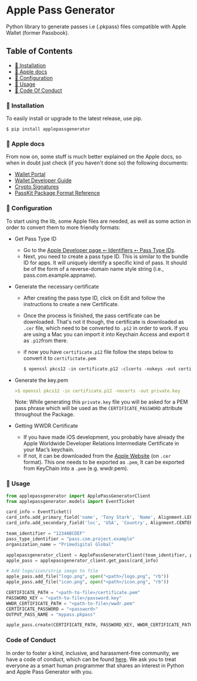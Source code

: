 # Apple Pass Generator

Python library to generate passes i.e (.pkpass) files compatible with Apple Wallet (former Passbook).

## Table of Contents

- [💾 Installation](#-installation)
- [🍎 Apple docs](#-apple-docs)
- [📝 Configuration](#-configuration)
- [🚀 Usage](#-usage)
- [📜 Code Of Conduct](#code-of-conduct)

### 💾 Installation

To easily install or upgrade to the latest release, use pip.

```
$ pip install applepassgenerator
```

### 🍎 Apple docs

From now on, some stuff is much better explained on the Apple docs, so when in doubt just check (if you haven't done so) the following documents:

- [Wallet Portal](https://developer.apple.com/wallet/)
- [Wallet Developer Guide](https://developer.apple.com/library/ios/documentation/UserExperience/Conceptual/PassKit_PG/index.html#//apple_ref/doc/uid/TP40012195)
- [Crypto Signatures](https://developer.apple.com/library/ios/documentation/UserExperience/Conceptual/PassKit_PG/Creating.html#//apple_ref/doc/uid/TP40012195-CH4-SW55)
- [PassKit Package Format Reference](https://developer.apple.com/library/ios/documentation/UserExperience/Reference/PassKit_Bundle/Chapters/Introduction.html#//apple_ref/doc/uid/TP40012026)

### 📝 Configuration

To start using the lib, some Apple files are needed, as well as some action in order to convert them to more friendly formats:

- Get Pass Type ID
    - Go to the [Apple Developer page ➵ Identifiers ➵ Pass Type IDs](https://developer.apple.com/account/ios/identifiers/passTypeId/passTypeIdList.action).
    - Next, you need to create a pass type ID. This is similar to the bundle ID for apps. It will uniquely identify a specific kind of pass. It should be of the form of a reverse-domain name style string (i.e., pass.com.example.appname).

- Generate the necessary certificate
    - After creating the pass type ID, click on Edit and follow the instructions to create a new Certificate.
    - Once the process is finished, the pass certificate can be downloaded. That's not it though, the certificate is downloaded as `.cer` file, which need to be converted to `.p12` in order to work. If you are using a Mac you can import it into Keychain Access and export it as `.p12`from there.
    - if now you have `certificate.p12` file follow the steps below to convert it to `certifictate.pem`

        ```markdown
        $ openssl pkcs12 -in certificate.p12 -clcerts -nokeys -out certificate.pem
        ```

- Generate the key.pem

    ```markdown
    >$ openssl pkcs12 -in certificate.p12 -nocerts -out private.key
    ```

    Note: While generating this `private.key` file you will be asked for a PEM pass phrase which will be used as the `CERTIFICATE_PASSWORD` attribute throughout the Package.

- Getting WWDR Certificate

    - If you have made iOS development, you probably have already the Apple Worldwide Developer Relations Intermediate Certificate in your Mac’s keychain.
    - If not, it can be downloaded from the [Apple Website](https://www.apple.com/certificateauthority/) (on `.cer` format). This one needs to be exported as `.pem`, It can be exported from KeyChain into a `.pem` (e.g. wwdr.pem).

### 🚀 Usage

```python
from applepassgenerator import ApplePassGeneratorClient
from applepassgenerator.models import EventTicket

card_info = EventTicket()
card_info.add_primary_field('name', 'Tony Stark', 'Name', Alignment.LEFT)
card_info.add_secondary_field('loc', 'USA', 'Country', Alignment.CENTER)

team_identifier = "1234ABCDEF"
pass_type_identifier = "pass.com.project.example"
organization_name = "Primedigital Global"

applepassgenerator_client = ApplePassGeneratorClient(team_identifier, pass_type_identifier, organization_name)
apple_pass = applepassgenerator_client.get_pass(card_info)

# Add logo/icon/strip image to file
apple_pass.add_file("logo.png", open("<path>/logo.png", "rb"))
apple_pass.add_file("icon.png", open("<path>/icon.png", "rb"))

CERTIFICATE_PATH = "<path-to-file>/certificate.pem"
PASSWORD_KEY = "<path-to-file>/password.key"
WWDR_CERTIFICATE_PATH = "<path-to-file>/wwdr.pem"
CERTIFICATE_PASSWORD = "<password>"
OUTPUT_PASS_NAME = "mypass.pkpass"

apple_pass.create(CERTIFICATE_PATH, PASSWORD_KEY, WWDR_CERTIFICATE_PATH, CERTIFICATE_PASSWORD, OUTPUT_PASS_NAME)
```

### Code of Conduct

In order to foster a kind, inclusive, and harassment-free community, we have a code of conduct, which can be found [here](CODE_OF_CONDUCT.md). We ask you to treat everyone as a smart human programmer that shares an interest in Python and Apple Pass Generator with you.
